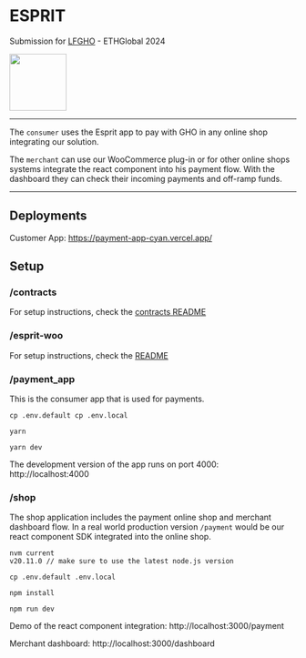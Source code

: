 # ESPRIT

Submission for [LFGHO](https://ethglobal.com/events/lfgho) - ETHGlobal 2024

<img src="https://github.com/janndriessen/ghopay/assets/2104965/92ec1949-c148-4eed-86a5-9a281c4feced" width="100" height="100" />

<hr />

The `consumer` uses the Esprit app to pay with GHO in any online shop integrating our solution.

The `merchant` can use our WooCommerce plug-in or for other online shops systems integrate the react component into his payment flow. With the dashboard they can check their incoming payments and off-ramp funds.

<hr />

## Deployments

Customer App: https://payment-app-cyan.vercel.app/

## Setup

### /contracts

For setup instructions, check the [contracts README](/contracts/README.md)

### /esprit-woo

For setup instructions, check the [README](/esprit-woo/README.md)

### /payment_app

This is the consumer app that is used for payments.

```
cp .env.default cp .env.local

yarn

yarn dev

```

The development version of the app runs on port 4000: http://localhost:4000

### /shop

The shop application includes the payment online shop and merchant dashboard flow.
In a real world production version `/payment` would be our react component SDK
integrated into the online shop.

```
nvm current
v20.11.0 // make sure to use the latest node.js version

cp .env.default .env.local

npm install

npm run dev
```

Demo of the react component integration: http://localhost:3000/payment

Merchant dashboard: http://localhost:3000/dashboard
